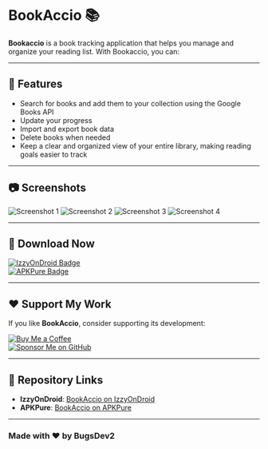 # BookAccio 📚

**Bookaccio** is a book tracking application that helps you manage and organize your reading list. With Bookaccio, you can:

---

## 📝 Features
* Search for books and add them to your collection using the Google Books API
* Update your progress
* Import and export book data
* Delete books when needed
* Keep a clear and organized view of your entire library, making reading goals easier to track

---

## 📷 Screenshots
![Screenshot 1](https://raw.githubusercontent.com/bugsdev2/bookaccioWebsite/refs/heads/main/assets/images/bookaccio_mobile_3.png)
![Screenshot 2](https://raw.githubusercontent.com/bugsdev2/bookaccioWebsite/refs/heads/main/assets/images/bookaccio_mobile_4.png)
![Screenshot 3](https://raw.githubusercontent.com/bugsdev2/bookaccioWebsite/refs/heads/main/assets/images/bookaccio_mobile_1.png)
![Screenshot 4](https://raw.githubusercontent.com/bugsdev2/bookaccioWebsite/refs/heads/main/assets/images/bookaccio_mobile_2.png)

---

## 📲 Download Now

[![IzzyOnDroid Badge](https://raw.githubusercontent.com/bugsdev2/bookaccioWebsite/refs/heads/main/assets/images/IzzyOnDroid.png)](https://apt.izzysoft.de/fdroid/index/apk/com.bugsdev2.bookaccio)  
[![APKPure Badge](https://raw.githubusercontent.com/bugsdev2/bookaccioWebsite/refs/heads/main/assets/images/apkpure.png)](https://apkpure.com/app/com.bugsdev2.bookaccio)

---

## ❤️ Support My Work
If you like **BookAccio**, consider supporting its development:

[![Buy Me a Coffee](https://img.shields.io/badge/☕-Buy%20Me%20a%20Coffee-orange?style=for-the-badge)](https://buymeacoffee.com/bugsdev2)  
[![Sponsor Me on GitHub](https://img.shields.io/badge/❤️-Sponsor%20Me%20on%20GitHub-red?style=for-the-badge)](https://github.com/sponsors/bugsdev2)

---

## 🔗 Repository Links
- **IzzyOnDroid**: [BookAccio on IzzyOnDroid](https://apt.izzysoft.de/fdroid/index/apk/com.bugsdev2.bookaccio)
- **APKPure**: [BookAccio on APKPure](https://apkpure.com/app/com.bugsdev2.bookaccio)

---

### Made with ❤️ by BugsDev2

